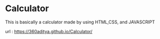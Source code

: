 # Calculator
This is basically a calculator made by using HTML,CSS, and JAVASCRIPT

url : https://360aditya.github.io/Calculator/

